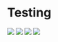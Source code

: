 # Testing

<a href="https://github.com/SELMGU/Testing/commits" title="Last Commit"><img src="https://img.shields.io/github/last-commit/SELMGU/Testing?style=flat"></a>
<a href="https://github.com/SELMGU/Testing/issues" title="Open Issues"><img src="https://img.shields.io/github/issues/SELMGU/Testing?style=flat"></a>
 <a href="./LICENSE" title="License"><img src="https://img.shields.io/badge/License-GPLv3-blue.svg"></a>
<a href="https://github.com/SELMGU/Testing/releases" title="Latest Release"><img src="https://img.shields.io/github/v/release/SELMGU/Testing"></a>
